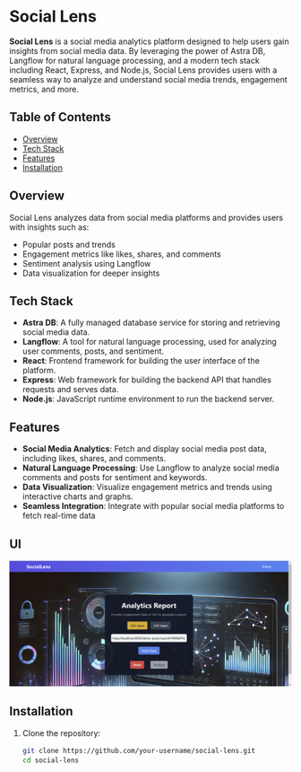 # Social Lens

**Social Lens** is a social media analytics platform designed to help users gain insights from social media data. By leveraging the power of Astra DB, Langflow for natural language processing, and a modern tech stack including React, Express, and Node.js, Social Lens provides users with a seamless way to analyze and understand social media trends, engagement metrics, and more.

## Table of Contents
- [Overview](#overview)
- [Tech Stack](#tech-stack)
- [Features](#features)
- [Installation](#installation)

## Overview
Social Lens analyzes data from social media platforms and provides users with insights such as:
- Popular posts and trends
- Engagement metrics like likes, shares, and comments
- Sentiment analysis using Langflow
- Data visualization for deeper insights

## Tech Stack
- **Astra DB**: A fully managed database service for storing and retrieving social media data.
- **Langflow**: A tool for natural language processing, used for analyzing user comments, posts, and sentiment.
- **React**: Frontend framework for building the user interface of the platform.
- **Express**: Web framework for building the backend API that handles requests and serves data.
- **Node.js**: JavaScript runtime environment to run the backend server.

## Features
- **Social Media Analytics**: Fetch and display social media post data, including likes, shares, and comments.
- **Natural Language Processing**: Use Langflow to analyze social media comments and posts for sentiment and keywords.
- **Data Visualization**: Visualize engagement metrics and trends using interactive charts and graphs.
- **Seamless Integration**: Integrate with popular social media platforms to fetch real-time data

## UI
  ![Social Lens](image.png)


## Installation

1. Clone the repository:
   ```bash
   git clone https://github.com/your-username/social-lens.git
   cd social-lens
